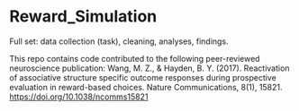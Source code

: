 # Reward_Simulation
Full set: data collection (task), cleaning, analyses, findings. 

This repo contains code contributed to the following peer-reviewed neuroscience publication:
Wang, M. Z., & Hayden, B. Y. (2017). Reactivation of associative structure specific outcome responses during prospective evaluation in reward-based choices. Nature Communications, 8(1), 15821. https://doi.org/10.1038/ncomms15821
